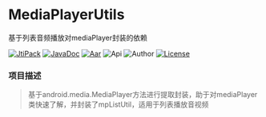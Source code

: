 # MediaPlayerUtils
基于列表音频播放对mediaPlayer封装的依赖

[![JtiPack](https://jitpack.io/v/win.zwping/MediaPlayerUtils.svg)](https://jitpack.io/#win.zwping/MediaPlayerUtils)
[![JavaDoc](https://img.shields.io/badge/JavaDoc-Reference-orange.svg)](https://jitpack.io/com/github/zwping/MediaPlayer/v1.0/javadoc/)
[![Aar](https://img.shields.io/badge/aar-24kb-brightgreen.svg)](https://github.com/zwping/MediaPlayer/blob/master/MediaPlayer-lib-v1.0.aar?raw=true)
![Api](https://img.shields.io/badge/API-16%2B-brightgreen.svg)
![Author](https://img.shields.io/badge/%E4%BD%9C%E8%80%85-%E8%A9%B9%E6%96%87%E5%B9%B3-blue.svg)
[![License](https://camo.githubusercontent.com/fc8e0c80ec74887c0cbc124b5e8cec1009e6f596/68747470733a2f2f696d672e736869656c64732e696f2f62616467652f6c6963656e73652d417061636865253230322e302d626c75652e7376673f7374796c653d666c6174)](http://www.apache.org/licenses/LICENSE-2.0.html)

### 项目描述
> 基于android.media.MediaPlayer方法进行提取封装，助于对mediaPlayer类快速了解，并封装了mpListUtil，适用于列表播放音视频
